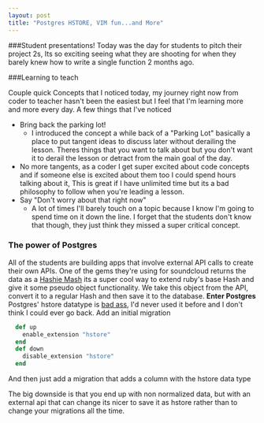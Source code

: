 ```yaml
---
layout: post
title: "Postgres HSTORE, VIM fun...and More"
---
```


###Student presentations!
Today was the day for students to pitch their project 2s, Its so exciting seeing what they are shooting for when they barely knew how to write a single function 2 months ago.

###Learning to teach

Couple quick Concepts that I noticed today, my journey right now from coder to teacher hasn't been the easiest but I feel that I'm learning more and more every day. A few things that I've noticed  

* Bring back the parking lot!
  * I introduced the concept a while back of a "Parking Lot" basically a place to put tangent ideas to discuss later without derailing the lesson. Theres things that you want to talk about but you don't want it to derail the lesson or detract from the main goal of the day.
* No more tangents, as a coder I get super excited about code concepts and if someone else is excited about them too I could spend hours talking about it, This is great if I have unlimited time but its a bad philosophy to follow when you're leading a lesson.
* Say "Don't worry about that right now" 
  * A lot of times I'll barely touch on a topic because I know I'm going to spend time on it down the line. I forget that the students don't know that though, they just think they missed a super critical concept.

### The power of Postgres

All of the students are building apps that involve external API calls to create their own APIs. One of the gems they're using for soundcloud returns the data as a [Hashie Mash](http://www.ruby-doc.org/gems/docs/z/zerobearing-hashie-0.1.9/README_rdoc.html) its a super cool way to extend ruby's base Hash and give it some pseudo object functionality. We take this object from the API, convert it to a regular Hash and then save it to the database. 
**Enter Postgres**
Postgres' hstore datatype is [bad ass](http://www.postgresql.org/docs/9.0/static/hstore.html), I'd never used it before and I don't think I could ever go back.
Add an initial migration

``` ruby
  def up
    enable_extension "hstore"
  end
  def down
    disable_extension "hstore"
  end
``` 

And then just add a migration that adds a column with the hstore data type

The big downside is that you end up with non normalized data, but with an external api that can change its nicer to save it as hstore rather than to change your migrations all the time.
